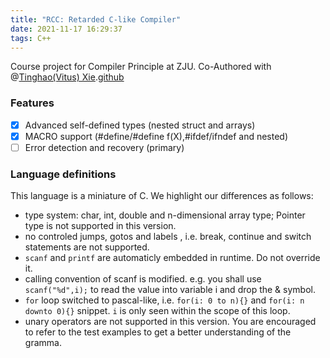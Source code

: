```yaml
---
title: "RCC: Retarded C-like Compiler"
date: 2021-11-17 16:29:37
tags: C++
---
```


Course project for Compiler Principle at ZJU. Co-Authored with @[Tinghao(Vitus) Xie](http://vtu.life/posts/2020/06/RCC/).[github](https://github.com/Luke-Skycrawler/rcc/)


### Features
- [x] Advanced self-defined types (nested struct and arrays)
- [x] MACRO support (#define/#define f(X),#ifdef/ifndef and nested)
- [ ] Error detection and recovery (primary)

### Language definitions

This language is a miniature of C. We highlight our differences as follows:
- type system: char, int, double and n-dimensional array type; Pointer type is not supported in this version.
- no controled jumps, gotos and labels , i.e. break, continue and switch statements are not supported.
- `scanf` and `printf` are automaticly embedded in runtime. Do not override it.
- calling convention of scanf is modified. e.g. you shall use `scanf("%d",i);` to read the value into variable i and drop the & symbol.
- `for` loop switched to pascal-like, i.e. `for(i: 0 to n){}` and `for(i: n downto 0){}` snippet. `i` is only seen within the scope of this loop.
- unary operators are not supported in this version.
You are encouraged to refer to the test examples to get a better understanding of the gramma.

